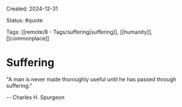Created: 2024-12-31

Status: #quote 

Tags: [[remote/8 - Tags/suffering|suffering]], [[humanity]], [[commonplace]]

# Suffering

"A man is never made thoroughly useful until he
has passed through suffering."

-- Charles H. Spurgeon


